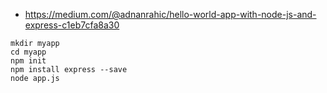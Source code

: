 

* https://medium.com/@adnanrahic/hello-world-app-with-node-js-and-express-c1eb7cfa8a30

```
mkdir myapp
cd myapp
npm init
npm install express --save
node app.js
```
